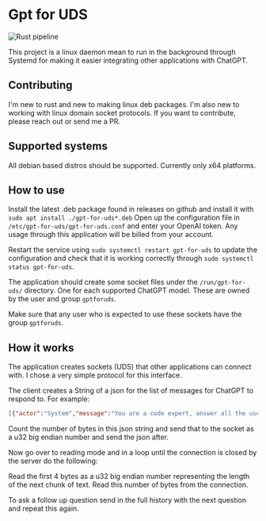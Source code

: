 # Gpt for UDS

![Rust pipeline](https://github.com/SagenApp/gpt_for_uds_rs/actions/workflows/rust.yml/badge.svg?event=push)

This project is a linux daemon mean to run in the background through Systemd for making it easier integrating other applications with ChatGPT.

## Contributing
I'm new to rust and new to making linux deb packages. I'm also new to working with linux domain socket protocols.
If you want to contribute, please reach out or send me a PR.

## Supported systems
All debian based distros should be supported. Currently only x64 platforms.

## How to use
Install the latest .deb package found in releases on github and install it with `sudo apt install ./gpt-for-uds*.deb`
Open up the configuration file in `/etc/gpt-for-uds/gpt-for-uds.conf` and enter your OpenAI token. Any usage through this application will be billed from your account.

Restart the service using `sudo systemctl restart gpt-for-uds` to update the configuration and check that it is working correctly through `sudo systemctl status gpt-for-uds`.

The application should create some socket files under the `/run/gpt-for-uds/` directory. One for each supported ChatGPT model. These are owned by the user and group `gptforuds`.

Make sure that any user who is expected to use these sockets have the group `gptforuds`.

## How it works
The application creates sockets (UDS) that other applications can connect with. I chose a very simple protocol for this interface.

The client creates a String of a json for the list of messages for ChatGPT to respond to. For example:
```json
[{"actor":"System","message":"You are a code expert, answer all the users questions to the best of your ability. Try to find bugs in your own statements while going through it."},{"actor":"User","message":"Show me hello world in C#"}]
```

Count the number of bytes in this json string and send that to the socket as a u32 big endian number and send the json after.

Now go over to reading mode and in a loop until the connection is closed by the server do the following:

Read the first 4 bytes as a u32 big endian number representing the length of the next chunk of text.
Read this number of bytes from the connection.

To ask a follow up question send in the full history with the next question and repeat this again.
